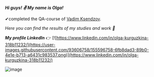 ***Hi guys! ✌ My name is Olga!***

✔completed the QA-course of [Vadim Ksendzov](https://ksendzov.com/).

_Here you can find the results of my studies and work 🧠_

***My profile LinkedIn*** 👉 [![https://www.linkedin.com/in/olga-kurguzkina-318b11232/](https://user-images.githubusercontent.com/93606758/155596758-6fb8dad3-89b0-4e1e-b713-a6431c983537.png)](https://www.linkedin.com/in/olga-kurguzkina-318b11232/)

![image](https://user-images.githubusercontent.com/93606758/154672368-684825cf-9f81-440b-b278-8a8b4ed5de68.png)
